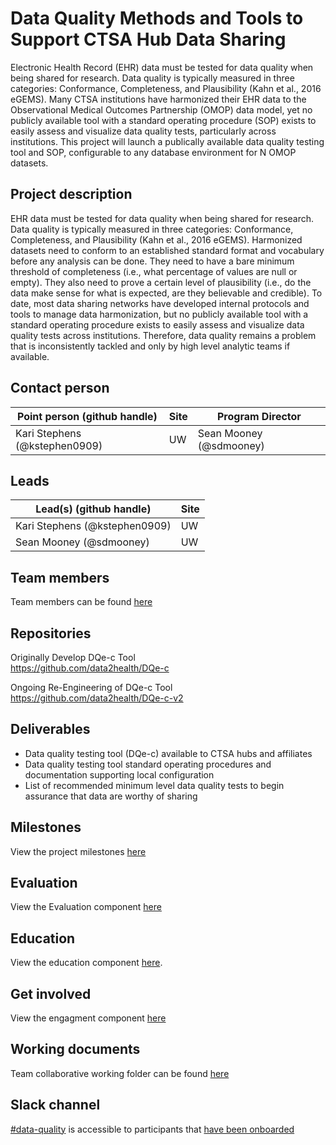 # Data Quality Methods and Tools to Support CTSA Hub Data Sharing
Electronic Health Record (EHR) data must be tested for data quality when being shared for research. Data quality is typically measured in three categories: Conformance, Completeness, and Plausibility (Kahn et al., 2016 eGEMS). Many CTSA institutions have harmonized their EHR data to the Observational Medical Outcomes Partnership (OMOP) data model, yet no publicly available tool with a standard operating procedure (SOP) exists to easily assess and visualize data quality tests, particularly across institutions. This project will launch a publically available data quality testing tool and SOP, configurable to any database environment for N OMOP datasets. 

## Project description
EHR data must be tested for data quality when being shared for research. Data quality is typically measured in three categories: Conformance, Completeness, and Plausibility (Kahn et al., 2016 eGEMS). Harmonized datasets need to conform to an established standard format and vocabulary before any analysis can be done. They need to have a bare minimum threshold of completeness (i.e., what percentage of values are null or empty). They also need to prove a certain level of plausibility (i.e., do the data make sense for what is expected, are they believable and credible). To date, most data sharing networks have developed internal protocols and tools to manage data harmonization, but no publicly available tool with a standard operating procedure exists to easily assess and visualize data quality tests across institutions. Therefore, data quality remains a problem that is inconsistently tackled and only by high level analytic teams if available.


## Contact person

Point person (github handle) | Site | Program Director
----------|--------------|---------------
Kari Stephens (@kstephen0909) | UW | Sean Mooney (@sdmooney)


## Leads 

Lead(s) (github handle) | Site
----------|--------------|
Kari Stephens (@kstephen0909) | UW
Sean Mooney (@sdmooney) | UW


## Team members 

Team members can be found [here](https://github.com/data2health/data-quality/blob/master/Team.md)

## Repositories
 Originally Develop DQe-c Tool<br>
https://github.com/data2health/DQe-c

 Ongoing Re-Engineering of DQe-c Tool<br>
https://github.com/data2health/DQe-c-v2

## Deliverables
- Data quality testing tool (DQe-c) available to CTSA hubs and affiliates
- Data quality testing tool standard operating procedures and documentation supporting local configuration
- List of recommended minimum level data quality tests to begin assurance that data are worthy of sharing


## Milestones 

View the project milestones [here](https://github.com/data2health/data-quality/milestones)

## Evaluation

View the Evaluation component [here](https://github.com/data2health/data-quality/blob/master/evaluation.md)

## Education
View the education component [here](https://github.com/data2health/data-quality/blob/master/education.md).

## Get involved
View the engagment component [here](https://github.com/data2health/data-quality/blob/master/engagement.md)

## Working documents
Team collaborative working folder can be found [here](https://drive.google.com/drive/u/0/folders/1n8_1OlnLASRnIrORbzQ4xDtMTThnivNy) 

## Slack channel
[#data-quality](https://cd2h.slack.com/messages/CG92VLQFP) is accessible to participants that [have been onboarded](bit.ly/cd2h-onboarding-form)

